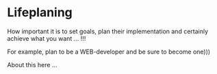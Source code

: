 # Lifeplaning

How important it is to set goals, plan their implementation and certainly achieve what you want ... !!! 

For example, plan to be a WEB-developer and be sure to become one)))

About this here ...
